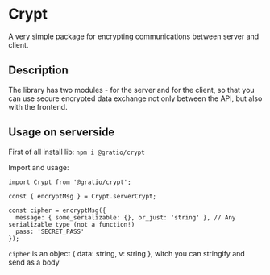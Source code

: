 # Crypt
 A very simple package for encrypting communications between server and client.

## Description
 The library has two modules - for the server and for the client, so that you can use secure encrypted data exchange not only between the API, but also with the frontend.

## Usage on serverside
 First of all install lib:
 `npm i @gratio/crypt`

 Import and usage:
 ```TS
 import Crypt from '@gratio/crypt';

 const { encryptMsg } = Crypt.serverCrypt;

 const cipher = encryptMsg({
   message: { some_serializable: {}, or_just: 'string' }, // Any serializable type (not a function!)
   pass: 'SECRET_PASS'
 });
 ```
 `cipher` is an object { data: string, v: string }, witch you can stringify and send as a body
